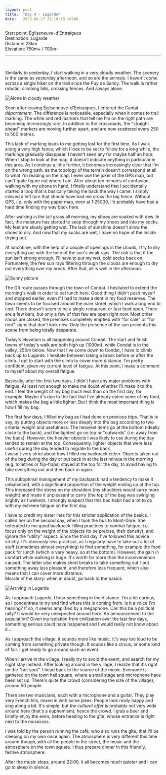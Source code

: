 ```yaml
---
layout: post
title:  "Day 4 - Lugarde"
date:   2023-08-27 21:10:18 +0100
---
```


Start point: Égliseneuve-d'Entraigues  
Destination: Lugarde  
Distance: 23km  
Elevation: 750m+ / 700m-

---
<br>

Similarly to yesterday, I start walking in a very cloudy weather.
The scenery is the same as yesterday afternoon, and so are the animals.
I haven't come across a single hiker on the trail since the Puy de Sancy.
The walk is rather robotic; climbing hills, crossing fences.
And always alone.

![Alone in cloudy weather]({{site.baseurl}}/assets/images/IMG_1693129130.jpg)

Soon after leaving Égliseneuve-d'Entraigues, I entered the Cantal _département_.
The difference is noticeable, especially when it comes to trail marking.
The white and red markers that tell me I'm on the right path are becoming increasingly rare.
In addition to the crossroads, the "straight ahead" markers are moving further apart, and are now scattered every 250 to 500 metres.

This lack of marking leads to me getting lost for the first time.
As I walk along a very high fence, which I look to be set to follow for a long while, the markings gradually disappear.
I haven't seen any for maybe half an hour.
When I stop to look at the map, it doesn't indicate anything in particular in this area.
As I continue a little further, it becomes increasingly clear that I'm on the wrong path, as the topology of the terrain doesn't correspond at all to what I'm reading on the map.
I even use the joker of the GPS map, but can't quite figure out where I am.
After about ten minutes of confusion, walking with my phone in hand, I finally understand that I accidentally started a loop that is basically taking me back the way I came. 
I simply missed a left turn that should have had me cross the big fence.
Without GPS, _i.e._ only with the paper map, even at 1:25000, I'd probably have had a hard time finding my way back here.

After walking in the tall grass all morning, my shoes are soaked with dew.
In fact, the moisture has started to seep through my shoes and into my socks.
My feet are slowly getting wet.
The lack of sunshine doesn't allow the shoes to dry.
And now that my socks are wet, I have no hope of the inside drying out.

At lunchtime, with the help of a couple of openings in the clouds, I try to dry everything out with the help of the sun's weak rays.
The risk is that if the sun isn't strong enough, I'll have to put my wet, cold socks back on.
Fortunately, the few sun rays filtering through the clouds are enough to dry out everything over my break.
After that, all is well in the afternoon.

![Sunny picture]({{site.baseurl}}/assets/images/IMG_1693150816.jpg)

The GR route passes through the town of Condat.
I hesitated to extend the morning's walk in order to eat lunch here.
Good thing I didn't push myself and stopped earlier, even if I had to make a dent in my food reserves.
The town seems to be focused around the main street, which I walk along end to end.
There doesn't seem to be a single restaurant or fast food open.
There are a few bars, but only a few of that few are open right now.
Most other shops are closed, the premises completely emptied with "for sale" or "for rent" signs that don't look new.
Only the presence of the sun prevents this scene from being totally desparate.

Today's elevation is all happening around Condat.
The start and finish towns of today's walk are both high up (1000m), while Condat is in the valley, 250m below.
Now that I've come down to Condat, I have to climb back up to Lugarde.
I hesitate between taking a break before or after the climb.
I opt to start with the climb to cover more distance.
I'm pretty confident, given my current level of fatigue.
At this point, I make a comment to myself about my overall fatigue.

Basically, after the first two days, I didn't have any major problems with fatigue.
At least not enough to make me doubt whether I'll make it to the end.
I feel the weight of my bag much less than on the first day, for example.
Maybe it's due to the fact that I've already eaten some of my food, which makes the bag a little lighter.
But I think the most important thing is how I fill my bag.

The first few days, I filled my bag as I had done on previous trips.
That is to say, by putting objects more or less deeply into the bag according to two criteria: weight and usefulness.
The heaviest items go at the bottom (ideally close to the back), and the lightest go on top or "outwards" (i.e. away from the back).
However, the heavier objects I was likely to use during the day tended to remain at the top.
Consequently, lighter objects that were less useful during the day tended to migrate to the back.  
I wasn't very strict about how I filled my backpack either.
Objects taken out of the bag during the day or put back in at the last minute in the morning (e.g. toiletries or flip-flops) stayed at the top for the day, to avoid having to take everything out and then back in again.

This suboptimal management of my backpack had a tendency to make it unbalanced, with a significant proportion of the weight ending up at the top.
This increased the stress on my shoulders (my shoulders would carry more weight) and made it unpleasant to carry (the top of the bag was swinging slightly as I walked).
I strongly suspect that this bad habit had a lot to do with my extreme fatigue on the first day.

I have to credit my sister Inès for this stricter application of the basics.
I called her on the second day, when I took the bus to Mont-Dore.
She reiterated to me good backpack-filling practices to combat fatigue, i.e. focus only on the weight of the objects (to be precise, their density), and ignore the "utility" aspect.
Since the third day, I've followed this advice strictly.
It's obviously less practical, as I regularly have to take out a lot of stuff (sometimes almost everything) to find something, for example the food pack for lunch (which is very heavy, so at the bottom).
However, the gain in comfort while walking is huge.
It's worth far more than the inconvenience caused.
The latter also makes short breaks to take something out / put something away less pleasant, and therefore less frequent, which also means that I can cover more distance.  
Morale of the story: when in doubt, go back to the basics.

![Arriving in Lugarde]({{site.baseurl}}/assets/images/IMG_1693152273.jpg)

As I approach Lugarde, I hear something in the distance.
I'm a bit curious, so I concentrate to try and find where this is coming from.
Is it a voice I'm hearing?
If so, it seems amplified by a megaphone.
Can this be a political rally?
It would be very unexpected around here.
An announcement to the population?
Given my isolation from civilization over the last few days, something serious could have happened and I would really not know about it...

As I approach the village, it sounds more like music.
It's way too loud to be coming from something private though.
It sounds like a circus, or some kind of fair.
I get ready to go around such an event.

When I arrive in the village, I really try to avoid the event, and search for my night stay instead.
After looking around in the village, I realize that it's right on the "hot spot".
I head back to the source of the music.
Everyone is gathered on the town hall square, where a small stage and microphone have been set up.
There's quite the crowd (considering the size of the village), around 50 people.

There are two musicians, each with a microphone and a guitar.
They play very French hits, mixed in with some jokes.
People look really happy and sing along a bit.
It's simple, but _the cultural offer_ is probably not very wide around here (that's a euphemism), hence the crowd. 
I grab a beer and briefly enjoy the even, before heading to the gîte, whose entrance is right next to the musicians.

I was told by the person running the café, who also runs the gîte, that I'll be sleeping on my own once again.
The atmosphere is very different this time around though, with all the people in the street, the music and the atmosphere on the town square.
I thus prepare dinner in this friendly, festive atmosphere.

After the music stops, around 22:00, it all becomes much quieter and I can go to sleep in silence.
